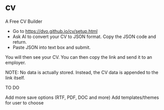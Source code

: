 # cv
A Free CV Builder

- Go to https://dvo.github.io/cv/setup.html
- Ask AI to convert your CV to JSON format. Copy the JSON code and return. 
- Paste JSON into text box and submit. 

You will then see your CV. You can then copy the link and send it to an employer. 

NOTE: No data is actually stored. Instead, the CV data is appended to the link itself. 

TO DO

Add more save options (RTF, PDF, DOC and more)
Add templates/themes for user to choose